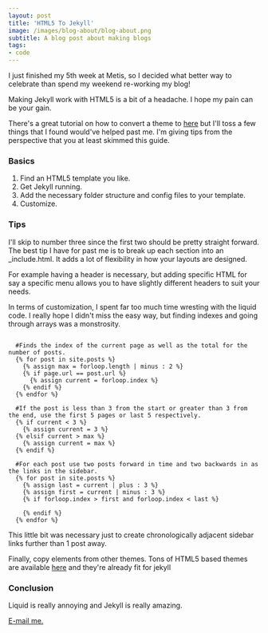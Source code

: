```yaml
---
layout: post
title: 'HTML5 To Jekyll'
image: /images/blog-about/blog-about.png
subtitle: A blog post about making blogs
tags:
- code
---
```

I just finished my 5th week at Metis, so I decided what better way to celebrate than spend my weekend re-working my blog!

Making Jekyll work with HTML5 is a bit of a headache.  I hope my pain can be your gain.

There's a great tutorial on how to convert a theme to [here](http://jekyll.tips/guide/setup/) but I'll toss a few things that I found would've helped past me.  I'm giving tips from the perspective that you at least skimmed this guide.

### Basics
1. Find an HTML5 template you like.
2. Get Jekyll running.
3. Add the necessary folder structure and config files to your template.
4. Customize.

### Tips
I'll skip to number three since the first two should be pretty straight forward.  The best tip I have for past me is to break up each section into an \_include.html.  It adds a lot of flexibility in how your layouts are designed.  

For example having a header is necessary, but adding specific HTML for say a specific menu allows you to have slightly different headers to suit your needs.

In terms of customization, I spent far too much time wresting with the liquid code.  I really hope I didn't miss the easy way, but finding indexes and going through arrays was a monstrosity.  
<pre><code>
  #Finds the index of the current page as well as the total for the number of posts.
  {% for post in site.posts %}
    {% assign max = forloop.length | minus : 2 %}
    {% if page.url == post.url %}
      {% assign current = forloop.index %}
    {% endif %}
  {% endfor %}

  #If the post is less than 3 from the start or greater than 3 from the end, use the first 5 pages or last 5 respectively.
  {% if current < 3 %}
    {% assign current = 3 %}
  {% elsif current > max %}
    {% assign current = max %}
  {% endif %}

  #For each post use two posts forward in time and two backwards in as the links in the sidebar.
  {% for post in site.posts %}
    {% assign last = current | plus : 3 %}
    {% assign first = current | minus : 3 %}
    {% if forloop.index > first and forloop.index < last %}
      <!-- Show Post -->
    {% endif %}
  {% endfor %}
</code></pre>
This little bit was necessary just to create chronologically adjacent sidebar links further than 1 post away.

Finally, copy elements from other themes.  Tons of HTML5 based themes are available [here](http://jekyll.tips/templates/) and they're already fit for jekyll

### Conclusion
Liquid is really annoying and Jekyll is really amazing.


[E-mail me.](mailto:Michael@mdlai.com)
